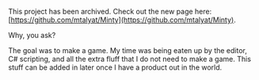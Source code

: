This project has been archived. Check out the new page here: [https://github.com/mtalyat/Minty](https://github.com/mtalyat/Minty).

Why, you ask?

The goal was to make a game. My time was being eaten up by the editor, C# scripting, and all the extra fluff that I do not need to make a game. This stuff can be added in later once I have a product out in the world.

